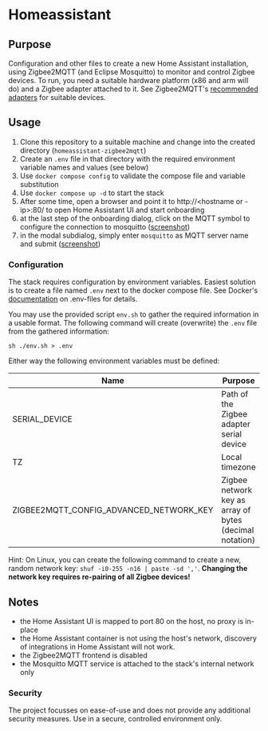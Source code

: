 # Homeassistant

## Purpose 

Configuration and other files to create a new Home Assistant installation, using Zigbee2MQTT (and Eclipse Mosquitto) to monitor and control Zigbee devices. To run, you need a suitable hardware platform (x86 and arm will do) and a Zigbee adapter attached to it. See Zigbee2MQTT's [recommended adapters](https://www.zigbee2mqtt.io/guide/adapters/#recommended) for suitable devices.

## Usage

1. Clone this repository to a suitable machine and change into the created directory (`homeassistant-zigbee2mqtt`)
1. Create an `.env` file in that directory with the required environment variable names and values (see below)
1. Use `docker compose config` to validate the compose file and variable substitution
1. Use `docker compose up -d` to start the stack
1. After some time, open a browser and point it to http://<hostname or -ip>:80/ to open Home Assistant UI and start onboarding
1. at the last step of the onboarding dialog, click on the MQTT symbol to configure the connection to mosquitto ([screenshot](./onboarding-summary.png))
1. in the modal subdialog, simply enter `mosquitto` as MQTT server name and submit ([screenshot](./mqtt-config-dialog.png))

### Configuration

The stack requires configuration by environment variables. Easiest solution is to create a file named `.env` next to the docker compose file. See Docker's [documentation](https://docs.docker.com/compose/environment-variables/#the-env-file) on .env-files for details.

You may use the provided script `env.sh` to gather the required information in a usable format. The following command will create (overwrite) the `.env` file from the gathered information:

    sh ./env.sh > .env

Either way the following environment variables must be defined:

| Name                                    | Purpose | Example |
| -----                                   | ------- | --------|
| SERIAL_DEVICE | Path of the Zigbee adapter serial device | /dev/serial/by-id/usb-...-if00-port0 |
| TZ                                      | Local timezone | Europe/Berlin |
| ZIGBEE2MQTT_CONFIG_ADVANCED_NETWORK_KEY | Zigbee network key as array of bytes (decimal notation)| [ 1, 3, 5, 7, 9, 11, 13, 15, 0, 2, 4, 6, 8, 10, 12, 13 ] |

Hint: On Linux, you can create the following command to create a new, random network key: `shuf -i0-255 -n16 | paste -sd ','`. **Changing the network key requires re-pairing of all Zigbee devices!**

## Notes

* the Home Assistant UI is mapped to port 80 on the host, no proxy is in-place
* the Home Assistant container is not using the host's network, discovery of integrations in Home Assistant will not work.
* the Zigbee2MQTT frontend is disabled
* the Mosquitto MQTT service is attached to the stack's internal network only

### Security

The project focusses on ease-of-use and does not provide any additional security measures. Use in a secure, controlled environment only.
